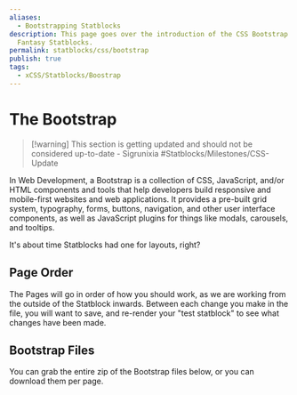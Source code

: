 ```yaml
---
aliases:
  - Bootstrapping Statblocks
description: This page goes over the introduction of the CSS Bootstrap for
  Fantasy Statblocks.
permalink: statblocks/css/bootstrap
publish: true
tags:
  - xCSS/Statblocks/Boostrap
---
```


# The Bootstrap

>[!warning] This section is getting updated and should not be considered up-to-date \- Sigrunixia
> #Statblocks/Milestones/CSS-Update


In Web Development, a Bootstrap is a collection of CSS, JavaScript, and/or HTML components and tools that help developers build responsive and mobile-first websites and web applications. It  provides a pre-built grid system, typography, forms, buttons, navigation, and other user interface components, as well as JavaScript plugins for things like modals, carousels, and tooltips.

It's about time Statblocks had one for layouts, right?

## Page Order

The Pages will go in order of how you should work, as we are working from the outside of the Statblock inwards. Between each change you make in the file, you will want to save, and re-render your "test statblock" to see what changes have been made. 

## Bootstrap Files

You can grab the entire zip of the Bootstrap files below, or you can download them per page.





